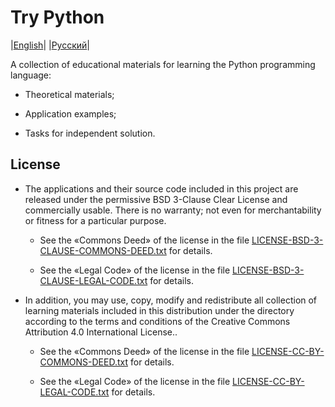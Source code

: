 # Try Python


|[English](https://github.com/askras/trypython/blob/master/README.md)|
|[Русский](https://github.com/askras/trypython/blob/master/README-RU.md)|


A collection of educational materials for learning the Python programming language:

 - Theoretical materials;

 - Application examples;

 - Tasks for independent solution.


## License

 - The applications and their source code included in this project are released under the permissive BSD 3-Clause Clear License  and commercially usable.
There is no warranty; not even for merchantability or fitness for a particular purpose.

    - See the «Commons Deed» of the license in the file [LICENSE-BSD-3-CLAUSE-COMMONS-DEED.txt](https://github.com/askras/trypython/blob/master/LICENSE-BSD-3-CLAUSE-COMMONS-DEED.txt) for details.

    - See the «Legal Code» of the license in the file [LICENSE-BSD-3-CLAUSE-LEGAL-CODE.txt](https://github.com/askras/trypython/blob/master/LICENSE-BSD-3-CLAUSE-LEGAL-CODE.txt)  for details.

 - In addition, you may use, copy, modify and redistribute all collection of  learning materials included in this distribution under the directory according to the terms and conditions of the Creative Commons Attribution 4.0 International License..

    - See the «Commons Deed» of the license in the file [LICENSE-CC-BY-COMMONS-DEED.txt](https://github.com/askras/trypython/blob/master/LICENSE-CC-BY-COMMONS-DEED.txt) for details.

    - See the «Legal Code» of the license in the file [LICENSE-CC-BY-LEGAL-CODE.txt](https://github.com/askras/trypython/blob/master/LICENSE-CC-BY-LEGAL-CODE.txt)  for details.

